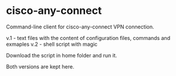 # cisco-any-connect
Command-line client for cisco-any-connect VPN connection. 


v.1 - text files with the content of configuration files, commands and exmaples
v.2 - shell script with magic

Download the script in home folder and run it.

Both versions are kept here.
